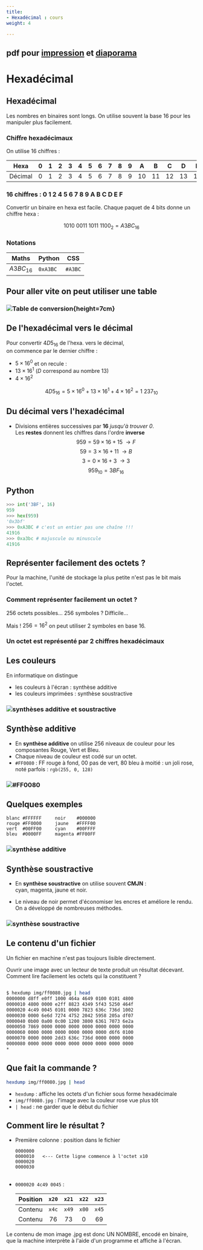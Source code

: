 ```yaml
---
title:
- Hexadécimal : cours
weight: 4

---
```


## pdf pour [impression](/uploads/docsnsi/donnees_qkzk_img/hexa_print.pdf) et [diaporama](/uploads/docsnsi/donnees_qkzk_img/hexa_slides.pdf)

# Hexadécimal

## Hexadécimal


Les nombres en binaires sont longs.
On utilise souvent la base 16 pour les manipuler plus facilement.


### Chiffre hexadécimaux

On utilise 16 chiffres :

|   Hexa  	| 0 	| 1 	| 2 	| 3 	| 4 	| 5 	| 6 	| 7 	| 8 	| 9 	|  A 	|  B 	|  C 	|  D 	|  E 	|  F 	|
|:-------:	|:-:	|:-:	|:-:	|:-:	|:-:	|:-:	|:-:	|:-:	|:-:	|:-:	|:--:	|:--:	|:--:	|:--:	|:--:	|:--:	|
| Décimal 	| 0 	| 1 	| 2 	| 3 	| 4 	| 5 	| 6 	| 7 	| 8 	| 9 	| 10 	| 11 	| 12 	| 13 	| 14 	| 15 	|


### 16 chiffres : 0 1 2 4 5 6 7 8 9 A B C D E F

Convertir un binaire en hexa est facile.
Chaque paquet de 4 bits donne un chiffre hexa :

$$1010~0011~1011~1100_2 = A3BC_{16}$$

### Notations

| Maths       	| Python   	| CSS     	|
|-------------	|----------	|---------	|
| $A3BC_{16}$ 	| `0xA3BC` 	| `#A3BC` 	|

##  Pour aller vite on peut utiliser une table

### ![Table de conversion](/uploads/docsnsi/donnees_qkzk_img/table_hexa.png){height=7cm}


## De l'hexadécimal vers le décimal

Pour convertir $4D5_{16}$ de l'hexa. vers le décimal,\
on commence par le dernier chiffre :

* $5 \times 16^0$ et on recule :
* $13 \times 16^1$ ($D$ correspond au nombre 13)
* $4 \times 16^2$

$$4D5_{16} = 5 \times 16^0 + 13\times 16^1 + 4\times 16^2 = 1~237_{10}$$

## Du décimal vers l'hexadécimal

* Divisions entières successives par **16** _jusqu'à trouver 0_.\
  Les **restes** donnent les chiffres dans l'ordre **inverse**
$$959 = 59 \times 16 + 15 \; \longrightarrow F$$
$$59 = 3 \times 16 + 11   \; \longrightarrow B$$
$$3 = 0 \times 16 + 3 \; \longrightarrow 3$$
$$959_{10} = 3BF_{16}$$

## Python

~~~~~python
>>> int('3BF', 16)
959
>>> hex(959)
'0x3bf'
>>> 0xA3BC # c'est un entier pas une chaîne !!!
41916
>>> 0xa3bc # majuscule ou minuscule
41916
~~~~~

## Représenter facilement des octets ?

Pour la machine, l'unité de stockage la plus petite n'est pas le bit mais
l'octet.

### Comment représenter facilement un octet ?

256 octets possibles... 256 symboles ? Difficile...

Mais ! $256 = 16^2$ on peut utiliser 2 symboles en base 16.

### Un octet est représenté par 2 chiffres hexadécimaux

## Les couleurs

En informatique on distingue

* les couleurs à l'écran : synthèse additive
* les couleurs imprimées : synthèse soustractive

### ![synthèses additive et soustractive](/uploads/docsnsi/donnees_qkzk_img/syntheses.jpg)


## Synthèse additive

* En **synthèse additive** on utilise 256 niveaux de couleur pour les composantes Rouge, Vert et Bleu.
* Chaque niveau de couleur est codé sur un octet.
*  `#FF0080` : FF rouge à fond, 00 pas de vert, 80 bleu à moitié :
  un joli rose, noté parfois : `rgb(255, 0, 128)`

###  ![#FF0080](/uploads/docsnsi/donnees_qkzk_img/ff0080.jpg)

## Quelques exemples

~~~
blanc #FFFFFF     noir    #000000
rouge #FF0000     jaune   #FFFF00
vert  #00FF00     cyan    #00FFFF
bleu  #0000FF     magenta #FF00FF
~~~

### ![synthèse additive](/uploads/docsnsi/donnees_qkzk_img/synthese_additive.png)

## Synthèse soustractive

* En **synthèse soustractive** on utilise souvent **CMJN** :\
  cyan, magenta, jaune et noir.

* Le niveau de noir permet d'économiser les encres et améliore le rendu.\
  On a développé de nombreuses méthodes.

### ![synthèse soustractive](/uploads/docsnsi/donnees_qkzk_img/synthese_soustractive.png)

## Le contenu d'un fichier

Un fichier en machine n'est pas toujours lisible directement.

Ouvrir une image avec un lecteur de texte produit un résultat décevant.\
Comment lire facilement les octets qui la constituent ?

##
```bash
$ hexdump img/ff0080.jpg | head
0000000 d8ff e0ff 1000 464a 4649 0100 0101 4800
0000010 4800 0000 e2ff 8823 4349 5f43 5250 464f
0000020 4c49 0045 0101 0000 7823 636c 736d 1002
0000030 0000 6e6d 7274 4752 2042 5958 205a df07
0000040 0b00 0a00 0c00 1200 3800 6361 7073 6e2a
0000050 7869 0000 0000 0000 0000 0000 0000 0000
0000060 0000 0000 0000 0000 0000 0000 d6f6 0100
0000070 0000 0000 2dd3 636c 736d 0000 0000 0000
0000080 0000 0000 0000 0000 0000 0000 0000 0000
*
```


## Que fait la commande ?

```bash
hexdump img/ff0080.jpg | head
```

* `hexdump` : affiche les octets d'un fichier sous forme hexadécimale
* `img/ff0080.jpg` : l'image avec la couleur rose vue plus tôt
* `| head` : ne garder que le début du fichier

## Comment lire le résultat ?

* Première colonne : position dans le fichier
  ```
  0000000
  0000010   <--- Cette ligne commence à l'octet x10
  0000020
  0000030
  ```
##

* `0000020 4c49 0045` :

  | Position 	| `x20` 	| `x21` 	| `x22` 	| `x23` 	|
  |:--------:	|:-----:	|:-----:	|:-----:	|:-----:	|
  |  Contenu 	| `x4c` 	| `x49` 	| `x00` 	| `x45` 	|
  |  Contenu 	| 76     	| 73     	| 0      	| 69     	|

Le contenu de mon image .jpg est donc UN NOMBRE, encodé en binaire, que
la machine interprète à l'aide d'un programme et affiche à l'écran.
